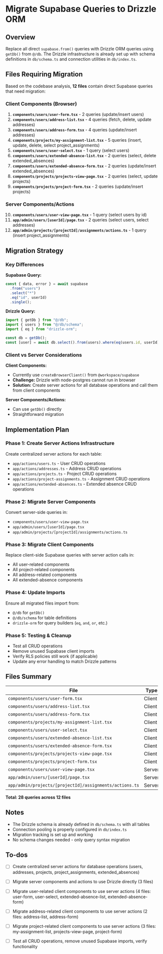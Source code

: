 # Migrate Supabase Queries to Drizzle ORM

## Overview

Replace all direct `supabase.from()` queries with Drizzle ORM queries using `getDb()` from `@/db`. The Drizzle infrastructure is already set up with schema definitions in `db/schema.ts` and connection utilities in `db/index.ts`.

## Files Requiring Migration

Based on the codebase analysis, **12 files** contain direct Supabase queries that need migration:

### Client Components (Browser)

1. **`components/users/user-form.tsx`** - 2 queries (update/insert users)
2. **`components/users/address-list.tsx`** - 4 queries (fetch, delete, update addresses)
3. **`components/users/address-form.tsx`** - 4 queries (update/insert addresses)
4. **`components/projects/my-assignment-list.tsx`** - 5 queries (insert, update, delete, select project_assignments)
5. **`components/users/user-select.tsx`** - 1 query (select users)
6. **`components/users/extended-absence-list.tsx`** - 2 queries (select, delete extended_absences)
7. **`components/users/extended-absence-form.tsx`** - 2 queries (update/insert extended_absences)
8. **`components/projects/projects-view-page.tsx`** - 2 queries (select, update projects)
9. **`components/projects/project-form.tsx`** - 2 queries (update/insert projects)

### Server Components/Actions

10. **`components/users/user-view-page.tsx`** - 1 query (select users by id)
11. **`app/admin/users/[userId]/page.tsx`** - 2 queries (select users, select addresses)
12. **`app/admin/projects/[projectId]/assignments/actions.ts`** - 1 query (insert project_assignments)

## Migration Strategy

### Key Differences

**Supabase Query:**

```typescript
const { data, error } = await supabase
  .from("users")
  .select("*")
  .eq("id", userId)
  .single();
```

**Drizzle Query:**

```typescript
import { getDb } from "@/db";
import { users } from "@/db/schema";
import { eq } from "drizzle-orm";

const db = getDb();
const [user] = await db.select().from(users).where(eq(users.id, userId));
```

### Client vs Server Considerations

**Client Components:**

- Currently use `createBrowserClient()` from `@workspace/supabase`
- **Challenge:** Drizzle with node-postgres cannot run in browser
- **Solution:** Create server actions for all database operations and call them from client components

**Server Components/Actions:**

- Can use `getDb()` directly
- Straightforward migration

## Implementation Plan

### Phase 1: Create Server Actions Infrastructure

Create centralized server actions for each table:

- `app/actions/users.ts` - User CRUD operations
- `app/actions/addresses.ts` - Address CRUD operations
- `app/actions/projects.ts` - Project CRUD operations
- `app/actions/project-assignments.ts` - Assignment CRUD operations
- `app/actions/extended-absences.ts` - Extended absence CRUD operations

### Phase 2: Migrate Server Components

Convert server-side queries in:

- `components/users/user-view-page.tsx`
- `app/admin/users/[userId]/page.tsx`
- `app/admin/projects/[projectId]/assignments/actions.ts`

### Phase 3: Migrate Client Components

Replace client-side Supabase queries with server action calls in:

- All user-related components
- All project-related components
- All address-related components
- All extended-absence components

### Phase 4: Update Imports

Ensure all migrated files import from:

- `@/db` for `getDb()`
- `@/db/schema` for table definitions
- `drizzle-orm` for query builders (`eq`, `and`, `or`, etc.)

### Phase 5: Testing & Cleanup

- Test all CRUD operations
- Remove unused Supabase client imports
- Verify RLS policies still work (if applicable)
- Update any error handling to match Drizzle patterns

## Files Summary

| File | Type | Queries | Tables Affected |
|------|------|---------|-----------------|
| `components/users/user-form.tsx` | Client | 2 | users |
| `components/users/address-list.tsx` | Client | 4 | addresses |
| `components/users/address-form.tsx` | Client | 4 | addresses |
| `components/projects/my-assignment-list.tsx` | Client | 5 | project_assignments |
| `components/users/user-select.tsx` | Client | 1 | users |
| `components/users/extended-absence-list.tsx` | Client | 2 | extended_absences |
| `components/users/extended-absence-form.tsx` | Client | 2 | extended_absences |
| `components/projects/projects-view-page.tsx` | Client | 2 | projects |
| `components/projects/project-form.tsx` | Client | 2 | projects |
| `components/users/user-view-page.tsx` | Server | 1 | users |
| `app/admin/users/[userId]/page.tsx` | Server | 2 | users, addresses |
| `app/admin/projects/[projectId]/assignments/actions.ts` | Server | 1 | project_assignments |

**Total: 28 queries across 12 files**

## Notes

- The Drizzle schema is already defined in `db/schema.ts` with all tables
- Connection pooling is properly configured in `db/index.ts`
- Migration tracking is set up and working
- No schema changes needed - only query syntax migration

## To-dos

- [ ] Create centralized server actions for database operations (users, addresses, projects, project_assignments, extended_absences)
- [ ] Migrate server components and actions to use Drizzle directly (3 files)
- [ ] Migrate user-related client components to use server actions (4 files: user-form, user-select, extended-absence-list, extended-absence-form)
- [ ] Migrate address-related client components to use server actions (2 files: address-list, address-form)
- [ ] Migrate project-related client components to use server actions (3 files: my-assignment-list, projects-view-page, project-form)
- [ ] Test all CRUD operations, remove unused Supabase imports, verify functionality

